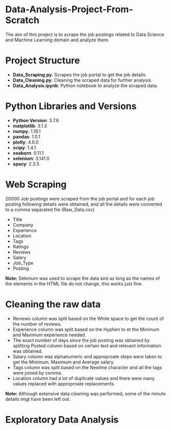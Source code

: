 # Data-Analysis-Project-From-Scratch

The aim of this project is to scrape the job postings related to Data Science and Machine Learning domain and analyze them. 

# Project Structure

- **Data_Scraping.py**: Scrapes the job portal to get the job details.
- **Data_Cleaning.py**: Cleaning the scraped data for further analysis.
- **Data_Analysis.ipynb**: Python notebook to analyze the scraped data. 

# Python Libraries and Versions 

- **Python Version**: 3.7.6
- **matplotlib**: 3.1.3
- **numpy**: 1.18.1
- **pandas**: 1.0.1
- **plotly**: 4.6.0
- **scipy**: 1.4.1
- **seaborn**: 0.11.1
- **selenium**: 3.141.0
- **spacy**: 2.3.5

# Web Scraping

20000 Job postings were scraped from the job portal and for each job posting following details were obtained, and all the details were converted to a comma separated file (Raw_Data.csv)

- Title
- Company
- Experience
- Location
- Tags
- Ratings
- Reviews
- Salary
- Job_Type
- Posting

**Note:** Selenium was used to scrape the data and as long as the names of the elements in the HTML file do not change, this works just fine. 

# Cleaning the raw data

- Reviews column was split based on the White space to get the count of the number of reviews.
- Experience column was split based on the Hyphen to et the Minimum and Maximum experience needed. 
- The exact number of days since the job posting was obtained by splitting Posted column based on certain text and relevant information was obtained. 
- Salary column was alphanumeric and approproate steps were taken to get the Minimum, Maximum and Average salary.
- Tags column was split based on the Newline character and all the tags were joined by comma.
- Location column had a lot of duplicate values and there were many values replaced with approproate replacements. 

**Note:** Although extensive data cleaning was performed, some of the minute details migt have been left out. 

# Exploratory Data Analysis
